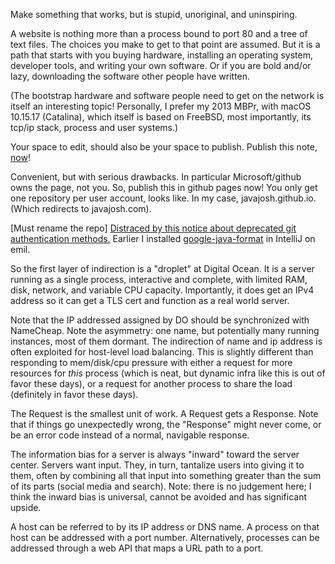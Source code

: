 Make something that works, but is stupid, unoriginal, and uninspiring.

A website is nothing more than a process bound to port 80 and a tree of text files. The choices you make to get to that point are assumed. But it is a path that starts with you buying hardware, installing an operating system, developer tools, and writing your own software. Or if you are bold and/or lazy, downloading the software other people have written.

(The bootstrap hardware and software people need to get on the network is itself an interesting topic! Personally, I prefer my 2013 MBPr, with macOS 10.15.17 (Catalina), which itself is based on FreeBSD, most importantly, its tcp/ip stack, process and user systems.)

Your space to edit, should also be your space to publish. Publish this note, [now](https://github.com/javajosh/simpatico/blob/master/1.md)!

Convenient, but with serious drawbacks. In particular Microsoft/github owns the page, not you. So, publish this in github pages now! You only get one repository per user account, looks like. In my case, javajosh.github.io. (Which redirects to javajosh.com).


 [Must rename the repo]
 [Distraced by this notice about deprecated git authentication methods.](https://github.blog/2020-12-15-token-authentication-requirements-for-git-operations/)
 Earlier I installed [google-java-format](https://plugins.jetbrains.com/plugin/8527-google-java-format) in IntelliJ on emil.

So the first layer of indirection is a "droplet" at Digital Ocean. It is a server running as a single process, interactive and complete, with limited RAM, disk, network, and variable CPU capacity. Importantly, it does get an IPv4 address so it can get a TLS cert and function as a real world server.

Note that the IP addressed assigned by DO should be synchronized with NameCheap. Note the asymmetry: one name, but potentially many running instances, most of them dormant. The indirection of name and ip address is often exploited for host-level load balancing. This is slightly different than responding to mem/disk/cpu pressure with either a request for more resources for *this* process (which is neat, but dynamic infra like this is out of favor these days), or a request for another process to share the load (definitely in favor these days).

The Request is the smallest unit of work. A Request gets a Response. Note that if things go unexpectedly wrong, the "Response" might never come, or be an error code instead of a normal, navigable response.

The information bias for a server is always "inward" toward the server center. Servers want input. They, in turn, tantalize users into giving it to them, often by combining all that input into something greater than the sum of its parts (social media and search). Note: there is no judgement here; I think the inward bias is universal, cannot be avoided and has significant upside.

A host can be referred to by its IP address or DNS name. A process on that host can be addressed with a port number. Alternatively, processes can be addressed through a web API that maps a URL path to a port.




